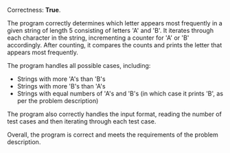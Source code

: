 Correctness: **True**.

The program correctly determines which letter appears most frequently in a given string of length 5 consisting of letters 'A' and 'B'. It iterates through each character in the string, incrementing a counter for 'A' or 'B' accordingly. After counting, it compares the counts and prints the letter that appears most frequently.

The program handles all possible cases, including:

* Strings with more 'A's than 'B's
* Strings with more 'B's than 'A's
* Strings with equal numbers of 'A's and 'B's (in which case it prints 'B', as per the problem description)

The program also correctly handles the input format, reading the number of test cases and then iterating through each test case.

Overall, the program is correct and meets the requirements of the problem description.